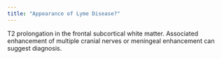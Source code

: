 ```yaml
---
title: "Appearance of Lyme Disease?"
---
```

T2 prolongation in the frontal subcortical white matter. Associated enhancement of multiple cranial nerves or meningeal enhancement can suggest diagnosis.

